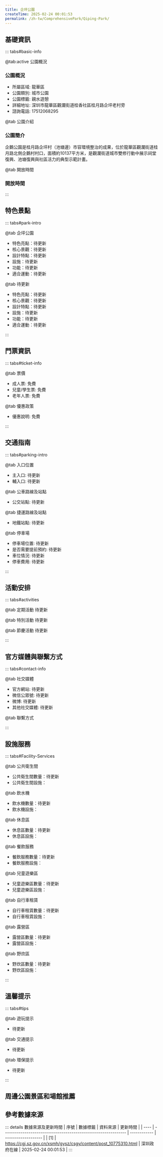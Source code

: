 ```yaml
---
title: 企坪公園
createTime: 2025-02-24 00:01:53
permalink: /zh-tw/ComprehensivePark/Qiping-Park/
---
```



<script setup>
import ImageSwiper from '/.vuepress/theme/components/ImageSwiper.vue'
// 轮播图数据
const swiperItems = [
    {
                link: 'https://cgj.sz.gov.cn/img/4/4005/4005973/10775310.jpg',
                title: '企坪公園',
                description: '',
                author: '深圳政府在線',
                date: '2025/02/25'
                },
  {
                link: 'https://cgj.sz.gov.cn/img/4/4005/4005973/10775310.jpg',
                title: '企坪公園',
                description: '',
                author: '深圳政府在線',
                date: '2025/02/25'
                }
]
// 配置项
const swiperConfig = {
  height: 500,
  showInfo: true
}
</script>
<!-- 轮播图组件 -->
<ImageSwiper :items="swiperItems" :config="swiperConfig" />



## 基礎資訊

::: tabs#basic-info

@tab:active 公園概況
### 公園概況
- 所屬區域: 龍華區
- 公園類別: 城市公園
- 公園標籤: 親水遊憩
- 詳細地址: 深圳市龍華區觀瀾街道桂香社區桂月路企坪老村旁
- 諮詢電話: 17512068295

@tab 公園介紹
### 公園簡介
 企鵝公園是桂月路企坪村（池塘邊）市容環境整治的成果，位於龍華區觀瀾街道桂月路北側企鵝村村口，面積約10137平方米，是觀瀾街道城市雙修行動中展示祠堂復興、池塘復興與社區活力的典型示範計畫。


@tab 開放時間
### 開放時間


:::

## 特色景點

::: tabs#park-intro

@tab 企坪公園
<ImageCard
image="https://cgj.sz.gov.cn/images/index20230710_1.png"
    title="企坪公園"
    description="公園設計包含入口展示區、核心廣場區、親水平台區、水上游憩區以及疏林涉趣區等功能分區，可滿足不同遊客的遊園需求。 此外，也融入現代的新中式風格元素，對池岸邊及廣場週邊的老建築進行復原，並將後來的現代風格小樓進行嶺南民居風格立面改造，使之與原來的村落格局、面貌相協調，形成兼具實用性與嶺南情懷的社區公園。公園完成了地面鋪裝、濱水活動空間庭院空間入口平台及牌坊、假山流水、棧橋及瀾亭等建設，充分改善了社區週邊景觀環境，為週邊居民提供一個休憩及活動的場所，重塑觀瀾古村的精神核心。"
    date=""
    author="深圳政府在線"
/>


- 特色亮點：待更新
- 核心景觀：待更新
- 設計特點：待更新
- 設施：待更新
- 功能：待更新
- 適合運動：待更新

@tab 待更新
<ImageCard
image="https://cgj.sz.gov.cn/images/index20230710_1.png"
    title="企坪公園"
    description="公園設計包含入口展示區、核心廣場區、親水平台區、水上游憩區以及疏林涉趣區等功能分區，可滿足不同遊客的遊園需求。 此外，也融入現代的新中式風格元素，對池岸邊及廣場週邊的老建築進行復原，並將後來的現代風格小樓進行嶺南民居風格立面改造，使之與原來的村落格局、面貌相協調，形成兼具實用性與嶺南情懷的社區公園。公園完成了地面鋪裝、濱水活動空間庭院空間入口平台及牌坊、假山流水、棧橋及瀾亭等建設，充分改善了社區週邊景觀環境，為週邊居民提供一個休憩及活動的場所，重塑觀瀾古村的精神核心。"
    date=""
    author="深圳政府在線"
/>


- 特色亮點：待更新
- 核心景觀：待更新
- 設計特點：待更新
- 設施：待更新
- 功能：待更新
- 適合運動：待更新

:::

## 門票資訊

::: tabs#ticket-info

@tab 票價
- 成人票: 免費
- 兒童/學生票: 免費
- 老年人票: 免費

@tab 優惠政策
- 優惠說明: 免費

:::

## 交通指南

::: tabs#parking-intro

@tab 入口位置
- 主入口: 待更新
- 輔入口: 待更新

@tab 公車路線及站點
- 公交站點: 待更新

@tab 捷運路線及站點
- 地鐵站點: 待更新

@tab 停車場
- 停車場位置: 待更新
- 是否需要提前預約: 待更新
- 車位情況: 待更新
- 停車費用: 待更新

:::

## 活動安排

::: tabs#activities

@tab 定期活動
待更新

@tab 特別活動
待更新

@tab 節慶活動
待更新

:::

## 官方媒體與聯繫方式

::: tabs#contact-info

@tab 社交媒體
- 官方網站: 待更新
- 微信公眾號: 待更新
- 微博: 待更新
- 其他社交媒體: 待更新

@tab 聯繫方式

:::

## 設施服務

::: tabs#Facility-Services

@tab 公共衛生間
- 公共衛生間數量：待更新
- 公共衛生間設施：

@tab 飲水機
- 飲水機數量：待更新
- 飲水機設施：

@tab 休息區
- 休息區數量：待更新
- 休息區設施：

@tab 餐飲服務
- 餐飲服務數量：待更新
- 餐飲服務設施：

@tab 兒童遊樂區
- 兒童遊樂區數量：待更新
- 兒童遊樂區設施：

@tab 自行車租賃
- 自行車租賃數量：待更新
- 自行車租賃設施：

@tab 露營區
- 露營區數量：待更新
- 露營區設施：

@tab 野炊區
- 野炊區數量：待更新
- 野炊區設施：

:::

## 溫馨提示

::: tabs#tips

@tab 遊玩提示
- 待更新

@tab 交通提示
- 待更新

@tab 環保提示
- 待更新

:::

## 周邊公園景區和場館推薦

<CardGrid>
  <ImageCard
        image="https://cgj.sz.gov.cn/img/4/4005/4005974/10775311.jpg"
        title="梅沙灣公園"
        description="梅沙灣公園位於鹽田區梅沙街道，佔地總面積約6萬平方公尺。為原有鵝公岌社區公園提升改造而成，透過梳理原有林相及綠化空間，新建入口大門和觀景平台，並將海洋文化作為設計元素充分融入方案之中，打造了一個集景觀和遊憩功能於一體的多元化特色城市休閒公園。"
        href="/zh-tw/ComprehensivePark/Meisha-Bay-Park/"
        author="深圳政府在線"
        date="2025/01/02"
      />
      <ImageCard
        image="https://cgj.sz.gov.cn/img/4/4005/4005974/10775311.jpg"
        title="梅沙灣公園"
        description="梅沙灣公園位於鹽田區梅沙街道，佔地總面積約6萬平方公尺。為原有鵝公岌社區公園提升改造而成，透過梳理原有林相及綠化空間，新建入口大門和觀景平台，並將海洋文化作為設計元素充分融入方案之中，打造了一個集景觀和遊憩功能於一體的多元化特色城市休閒公園。"
        href="/zh-tw/ComprehensivePark/Meisha-Bay-Park/"
        author="深圳政府在線"
        date="2025/01/02"
      />
    </CardGrid>


## 參考數據來源

::: details 數據來源及更新時間
| 序號 | 數據標籤                                                        | 資料來源     | 更新時間            |
| ---- | --------------------------------------------------------------- | ------------ | ------------------- |
| [1]  | https://cgj.sz.gov.cn/xsmh/gysz/csgy/content/post_10775310.html | 深圳政府在線 | 2025-02-24 00:01:53 |
:::

